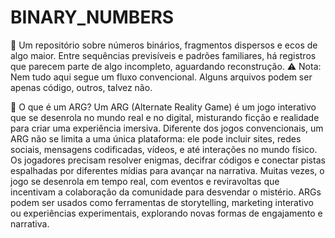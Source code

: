 # BINARY_NUMBERS
📁 Um repositório sobre números binários, fragmentos dispersos e ecos de algo maior.  Entre sequências previsíveis e padrões familiares, há registros que parecem parte de algo incompleto, aguardando reconstrução.  ⚠️ Nota: Nem tudo aqui segue um fluxo convencional. Alguns arquivos podem ser apenas código, outros, talvez não.

📌 O que é um ARG?
Um ARG (Alternate Reality Game) é um jogo interativo que se desenrola no mundo real e no digital, misturando ficção e realidade para criar uma experiência imersiva. Diferente dos jogos convencionais, um ARG não se limita a uma única plataforma: ele pode incluir sites, redes sociais, mensagens codificadas, vídeos, e até interações no mundo físico. Os jogadores precisam resolver enigmas, decifrar códigos e conectar pistas espalhadas por diferentes mídias para avançar na narrativa. Muitas vezes, o jogo se desenrola em tempo real, com eventos e reviravoltas que incentivam a colaboração da comunidade para desvendar o mistério. ARGs podem ser usados como ferramentas de storytelling, marketing interativo ou experiências experimentais, explorando novas formas de engajamento e narrativa.
